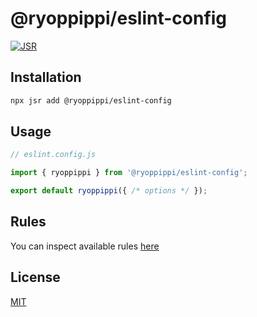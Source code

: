 # @ryoppippi/eslint-config

[![JSR](https://jsr.io/badges/@ryoppippi/eslint-config)](https://jsr.io/@ryoppippi/eslint-config)

## Installation

```sh
npx jsr add @ryoppippi/eslint-config
```

## Usage

```ts
// eslint.config.js

import { ryoppippi } from '@ryoppippi/eslint-config';

export default ryoppippi({ /* options */ });
```

## Rules

You can inspect available rules [here](https://eslint-config.ryoppippi.com)

## License

[MIT](./LICENSE)
